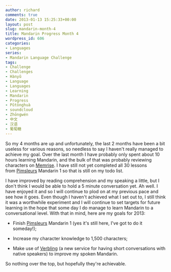 ```yaml
---
author: richard
comments: true
date: 2013-01-13 15:25:33+00:00
layout: post
slug: mandarin-month-4
title: Mandarin Progress Month 4
wordpress_id: 606
categories:
- Languages
series:
- Mandarin Language Challenge
tags:
- Challenge
- Challenges
- Hànyǔ
- Language
- Languages
- Learning
- Mandarin
- Progress
- Pǔtōnghuà
- soundcloud
- Zhōngwén
- 中文
- 汉语
- 葡萄糖
---
```


So my 4 months are up and unfortunately, the last 2 months have been a bit useless for various reasons, so needless to say I haven't really managed to achieve my goal. Over the last month I have probably only spent about 10 hours learning Mandarin, and the bulk of that was probably reviewing characters on [Memrise](http://www.memrise.com). I have still not yet completed all 30 lessons from [Pimsleurs](http://www.pimsleur.com/Learn-Mandarin-Chinese) Mandarin 1 so that is still on my todo list.

I have improved by reading comprehension and my speaking a little, but I don't think I would be able to hold a 5 minute conversation yet. Ah well. I have enjoyed it and so I will continue to plod on at my previous pace and see how it goes. Even though I haven't achieved what I set out to, I still think it was a worthwhile experiment and I will continue to set targets for future learning in the hope that some day I do manage to learn Mandarin to a conversational level. With that in mind, here are my goals for 2013:



	
  * Finish [Pimsleurs](http://www.pimsleur.com/Learn-Mandarin-Chinese) Mandarin 1 (yes it's still here, I've got to do it someday!);

	
  * Increase my character knowledge to 1,500 characters;

	
  * Make use of [Verbling](http://www.verbling.com/) (a new service for having short conversations with native speakers) to improve my spoken Mandarin.


So nothing over the top, but hopefully they're achievable.
